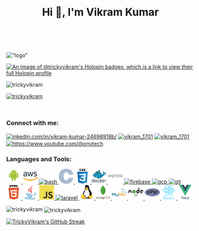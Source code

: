 <h1 align="center">Hi 👋, I'm Vikram Kumar</h1>



<svg width="1371.751" height="145.8" viewBox="0 0 1371.751 145.8" xmlns="http://www.w3.org/2000/svg"><g id="svgGroup" stroke-linecap="round" fill-rule="evenodd" font-size="9pt" stroke="#000" stroke-width="0.25mm" fill="none" style="stroke:#000;stroke-width:0.25mm;fill:none"><path d="M 46.2 111 L 28.5 111 L 0 9.45 L 14.1 4.95 L 37.8 95.85 L 60.15 16.95 L 78 16.95 L 100.2 95.85 L 123.75 5.4 L 136.95 9.45 L 108.6 111 L 90.9 111 L 68.7 32.1 L 46.2 111 Z" id="0" vector-effect="non-scaling-stroke" style="stroke-dashoffset: 808.146px; stroke-dasharray: 808.146px; stroke-width: 2px; stroke: rgb(0, 255, 89); animation: 3.4s linear 0s infinite normal none running svg-text-anim;"></path><path d="M 209.85 77.55 L 155.25 77.55 A 36.132 36.132 0 0 0 156.959 85.087 Q 158.962 90.806 162.9 94.65 Q 169.2 100.8 179.55 100.8 A 55.094 55.094 0 0 0 185.963 100.444 A 41.363 41.363 0 0 0 191.7 99.375 Q 197.1 97.95 202.05 95.7 L 205.2 107.25 A 61.155 61.155 0 0 1 198.698 109.689 A 77.795 77.795 0 0 1 193.05 111.225 A 58.371 58.371 0 0 1 185.412 112.454 A 78.038 78.038 0 0 1 177.9 112.8 A 42.477 42.477 0 0 1 166.281 111.292 A 31.662 31.662 0 0 1 151.275 102.075 A 35.282 35.282 0 0 1 143.467 87.765 Q 141.954 82.517 141.576 76.273 A 70.687 70.687 0 0 1 141.45 72 A 53.038 53.038 0 0 1 142.699 60.267 A 43.26 43.26 0 0 1 145.875 51.075 A 36.963 36.963 0 0 1 153.399 40.452 A 34.331 34.331 0 0 1 158.25 36.525 Q 166.2 31.2 176.7 31.2 A 42.83 42.83 0 0 1 184.905 31.944 Q 189.921 32.923 193.926 35.191 A 25.82 25.82 0 0 1 195.375 36.075 Q 202.8 40.95 206.55 49.2 A 42.278 42.278 0 0 1 210.189 63.996 A 50.152 50.152 0 0 1 210.3 67.35 A 112.805 112.805 0 0 1 209.864 77.395 A 103.961 103.961 0 0 1 209.85 77.55 Z M 155.1 66.6 L 197.85 66.6 A 36.533 36.533 0 0 0 197.244 59.722 Q 196.5 55.846 194.844 52.81 A 18.633 18.633 0 0 0 192.15 49.05 Q 186.45 42.9 176.4 42.9 A 20.37 20.37 0 0 0 168.732 44.302 A 18.786 18.786 0 0 0 162 48.975 Q 156.3 55.05 155.1 66.6 Z" id="1" vector-effect="non-scaling-stroke" style="stroke-dashoffset: 458.012px; stroke-dasharray: 458.012px; stroke-width: 2px; stroke: rgb(0, 255, 89); animation: 3.4s linear 0.1s infinite normal none running svg-text-anim;"></path><path d="M 227.55 86.55 L 227.55 0 L 241.05 0 L 241.05 85.2 A 30.966 30.966 0 0 0 241.332 89.532 Q 241.635 91.674 242.265 93.409 A 11.96 11.96 0 0 0 244.425 97.2 A 11.045 11.045 0 0 0 251.301 100.913 A 16.086 16.086 0 0 0 253.8 101.1 Q 256.65 101.1 259.425 100.425 Q 262.2 99.75 264.15 98.85 L 267.45 109.8 A 27.226 27.226 0 0 1 265.046 110.725 Q 263.135 111.366 260.775 111.9 A 35.725 35.725 0 0 1 256.042 112.628 A 45.77 45.77 0 0 1 252 112.8 Q 245.1 112.8 239.55 110.175 A 19.024 19.024 0 0 1 231.563 103.027 A 23.784 23.784 0 0 1 230.775 101.7 Q 227.55 95.85 227.55 86.55 Z" id="2" vector-effect="non-scaling-stroke" style="stroke-dashoffset: 287.315px; stroke-dasharray: 287.315px; stroke-width: 2px; stroke: rgb(0, 255, 89); animation: 3.4s linear 0.2s infinite normal none running svg-text-anim;"></path><path d="M 331.8 35.85 L 327.75 47.25 A 45.633 45.633 0 0 0 323.393 45.336 A 35.129 35.129 0 0 0 319.725 44.175 A 30.814 30.814 0 0 0 315.161 43.387 A 39.532 39.532 0 0 0 311.25 43.2 Q 300.75 43.2 293.625 50.775 A 25.103 25.103 0 0 0 287.676 61.806 Q 286.647 65.718 286.518 70.359 A 48.411 48.411 0 0 0 286.5 71.7 A 37.788 37.788 0 0 0 287.558 80.79 A 32.175 32.175 0 0 0 289.5 86.4 Q 292.5 93 297.825 96.9 A 20.195 20.195 0 0 0 308.579 100.739 A 25.359 25.359 0 0 0 310.35 100.8 Q 315.098 100.8 318.701 99.915 A 22.62 22.62 0 0 0 320.1 99.525 A 47.396 47.396 0 0 0 324.3 97.969 Q 326.458 97.057 328.764 95.869 A 75.435 75.435 0 0 0 328.8 95.85 L 333 107.25 Q 328.35 109.8 322.575 111.3 Q 316.8 112.8 309.45 112.8 A 40.205 40.205 0 0 1 298.892 111.466 A 33.112 33.112 0 0 1 290.025 107.625 Q 281.7 102.45 277.2 93.225 A 44.043 44.043 0 0 1 273.244 80.008 A 57.031 57.031 0 0 1 272.7 72 A 48.055 48.055 0 0 1 274.67 58.074 A 43.197 43.197 0 0 1 277.275 51.45 Q 281.85 42.15 290.4 36.675 A 34.601 34.601 0 0 1 304.902 31.544 A 44.413 44.413 0 0 1 310.5 31.2 A 61.963 61.963 0 0 1 315.974 31.43 Q 318.779 31.679 321.23 32.198 A 35.955 35.955 0 0 1 322.125 32.4 Q 327.15 33.6 331.8 35.85 Z" id="3" vector-effect="non-scaling-stroke" style="stroke-dashoffset: 315.829px; stroke-dasharray: 315.829px; stroke-width: 2px; stroke: rgb(0, 255, 89); animation: 3.4s linear 0.3s infinite normal none running svg-text-anim;"></path><path d="M 367.142 110.791 A 40.821 40.821 0 0 0 380.1 112.8 A 46.089 46.089 0 0 0 383.512 112.675 A 37.886 37.886 0 0 0 399.975 107.7 Q 408.75 102.6 413.85 93.375 A 39.383 39.383 0 0 0 417.829 82.663 A 51.276 51.276 0 0 0 418.95 71.7 A 51.813 51.813 0 0 0 418.222 62.837 A 38.692 38.692 0 0 0 413.775 50.175 Q 408.6 41.1 399.825 36.15 A 37.273 37.273 0 0 0 392.863 33.109 A 41.607 41.607 0 0 0 380.1 31.2 A 46.987 46.987 0 0 0 377.73 31.259 A 39.254 39.254 0 0 0 360.3 36.15 Q 351.45 41.1 346.35 50.25 A 39.034 39.034 0 0 0 342.226 61.635 A 52.509 52.509 0 0 0 341.25 72 A 52.23 52.23 0 0 0 341.647 78.53 A 41.176 41.176 0 0 0 346.275 93.225 Q 351.3 102.45 360.15 107.625 A 36.839 36.839 0 0 0 367.142 110.791 Z M 380.1 100.8 A 28.112 28.112 0 0 0 387.939 99.764 A 21.001 21.001 0 0 0 398.55 92.775 A 28.204 28.204 0 0 0 404.279 80.64 A 40.657 40.657 0 0 0 405.15 72 A 32.064 32.064 0 0 0 403.313 61.071 A 30.021 30.021 0 0 0 401.85 57.675 A 28.796 28.796 0 0 0 395.592 49.322 A 27.256 27.256 0 0 0 392.925 47.175 Q 387.3 43.2 380.1 43.2 Q 368.25 43.2 361.65 51 A 26.817 26.817 0 0 0 356.139 62.06 Q 355.152 66.047 355.06 70.725 A 49.304 49.304 0 0 0 355.05 71.7 Q 355.05 79.5 358.35 86.175 A 29.156 29.156 0 0 0 363.645 93.735 A 26.441 26.441 0 0 0 367.275 96.825 Q 372.9 100.8 380.1 100.8 Z" id="4" vector-effect="non-scaling-stroke" style="stroke-dashoffset: 424.023px; stroke-dasharray: 424.023px; stroke-width: 2px; stroke: rgb(0, 255, 89); animation: 3.4s linear 0.4s infinite normal none running svg-text-anim;"></path><path d="M 450.45 111 L 436.95 111 L 436.95 33 L 450 33 L 450 46.05 Q 454.2 39.75 460.65 35.475 A 25.808 25.808 0 0 1 474.453 31.213 A 31.287 31.287 0 0 1 475.35 31.2 A 31.491 31.491 0 0 1 481.976 31.859 Q 486.455 32.823 489.878 35.194 A 19.691 19.691 0 0 1 490.575 35.7 Q 496.5 40.2 498.9 47.7 Q 503.55 40.8 509.925 36 A 23.503 23.503 0 0 1 520.111 31.675 A 32.169 32.169 0 0 1 525.75 31.2 A 32.155 32.155 0 0 1 533.082 31.984 Q 538.461 33.243 542.194 36.526 A 19.491 19.491 0 0 1 544.725 39.225 Q 550.95 47.25 550.95 60.15 L 550.95 111 L 537.45 111 L 537.45 61.2 Q 537.45 53.1 533.7 48.075 A 11.961 11.961 0 0 0 524.98 43.131 A 16.017 16.017 0 0 0 523.35 43.05 A 17.889 17.889 0 0 0 513.211 46.241 A 23.994 23.994 0 0 0 510.825 48.075 Q 505.05 53.1 500.7 59.85 L 500.7 111 L 487.2 111 L 487.2 61.2 Q 487.2 53.1 483.45 48.075 A 11.961 11.961 0 0 0 474.73 43.131 A 16.017 16.017 0 0 0 473.1 43.05 A 18.03 18.03 0 0 0 463.622 45.792 A 24.366 24.366 0 0 0 460.65 47.925 Q 454.8 52.8 450.45 59.4 L 450.45 111 Z" id="5" vector-effect="non-scaling-stroke" style="stroke-dashoffset: 646.254px; stroke-dasharray: 646.254px; stroke-width: 2px; stroke: rgb(0, 255, 89); animation: 3.4s linear 0.5s infinite normal none running svg-text-anim;"></path><path d="M 637.35 77.55 L 582.75 77.55 A 36.132 36.132 0 0 0 584.459 85.087 Q 586.463 90.806 590.4 94.65 Q 596.7 100.8 607.05 100.8 A 55.094 55.094 0 0 0 613.463 100.444 A 41.363 41.363 0 0 0 619.2 99.375 Q 624.6 97.95 629.55 95.7 L 632.7 107.25 A 61.155 61.155 0 0 1 626.198 109.689 A 77.795 77.795 0 0 1 620.55 111.225 A 58.371 58.371 0 0 1 612.912 112.454 A 78.038 78.038 0 0 1 605.4 112.8 A 42.477 42.477 0 0 1 593.781 111.292 A 31.662 31.662 0 0 1 578.775 102.075 A 35.282 35.282 0 0 1 570.967 87.765 Q 569.454 82.517 569.076 76.273 A 70.687 70.687 0 0 1 568.95 72 A 53.038 53.038 0 0 1 570.199 60.267 A 43.26 43.26 0 0 1 573.375 51.075 A 36.963 36.963 0 0 1 580.899 40.452 A 34.331 34.331 0 0 1 585.75 36.525 Q 593.7 31.2 604.2 31.2 A 42.83 42.83 0 0 1 612.405 31.944 Q 617.421 32.923 621.426 35.191 A 25.82 25.82 0 0 1 622.875 36.075 Q 630.3 40.95 634.05 49.2 A 42.278 42.278 0 0 1 637.689 63.996 A 50.152 50.152 0 0 1 637.8 67.35 A 112.805 112.805 0 0 1 637.364 77.395 A 103.961 103.961 0 0 1 637.35 77.55 Z M 582.6 66.6 L 625.35 66.6 A 36.533 36.533 0 0 0 624.744 59.722 Q 624 55.846 622.344 52.81 A 18.633 18.633 0 0 0 619.65 49.05 Q 613.95 42.9 603.9 42.9 A 20.37 20.37 0 0 0 596.232 44.302 A 18.786 18.786 0 0 0 589.5 48.975 Q 583.8 55.05 582.6 66.6 Z" id="6" vector-effect="non-scaling-stroke" style="stroke-dashoffset: 458.012px; stroke-dasharray: 458.012px; stroke-width: 2px; stroke: rgb(0, 255, 89); animation: 3.4s linear 0.6s infinite normal none running svg-text-anim;"></path><path d="M 703.8 84.15 L 703.8 47.55 L 690.3 47.55 L 690.3 35.85 L 704.1 35.85 L 706.95 11.25 L 717.3 11.25 L 717.3 35.85 L 738.9 35.85 L 738.9 47.55 L 717.3 47.55 L 717.3 85.2 Q 717.3 93.9 720.975 97.35 Q 724.65 100.8 729.75 100.8 Q 733.5 100.8 736.875 99.6 A 38.599 38.599 0 0 0 741.642 97.547 A 34.151 34.151 0 0 0 743.1 96.75 L 746.85 107.55 Q 744.811 108.773 741.802 109.962 A 65.048 65.048 0 0 1 738.75 111.075 Q 733.65 112.8 728.1 112.8 A 27.49 27.49 0 0 1 720.327 111.756 A 20.901 20.901 0 0 1 710.325 105.375 Q 704.861 99.158 703.973 88.471 A 52.166 52.166 0 0 1 703.8 84.15 Z" id="8" vector-effect="non-scaling-stroke" style="stroke-dashoffset: 338.406px; stroke-dasharray: 338.406px; stroke-width: 2px; stroke: rgb(0, 255, 89); animation: 3.4s linear 0.7s infinite normal none running svg-text-anim;"></path><path d="M 777.242 110.791 A 40.821 40.821 0 0 0 790.2 112.8 A 46.089 46.089 0 0 0 793.612 112.675 A 37.886 37.886 0 0 0 810.075 107.7 Q 818.85 102.6 823.95 93.375 A 39.383 39.383 0 0 0 827.929 82.663 A 51.276 51.276 0 0 0 829.05 71.7 A 51.813 51.813 0 0 0 828.322 62.837 A 38.692 38.692 0 0 0 823.875 50.175 Q 818.7 41.1 809.925 36.15 A 37.273 37.273 0 0 0 802.963 33.109 A 41.607 41.607 0 0 0 790.2 31.2 A 46.987 46.987 0 0 0 787.83 31.259 A 39.254 39.254 0 0 0 770.4 36.15 Q 761.55 41.1 756.45 50.25 A 39.034 39.034 0 0 0 752.326 61.635 A 52.509 52.509 0 0 0 751.35 72 A 52.23 52.23 0 0 0 751.747 78.53 A 41.176 41.176 0 0 0 756.375 93.225 Q 761.4 102.45 770.25 107.625 A 36.839 36.839 0 0 0 777.242 110.791 Z M 790.2 100.8 A 28.112 28.112 0 0 0 798.039 99.764 A 21.001 21.001 0 0 0 808.65 92.775 A 28.204 28.204 0 0 0 814.379 80.64 A 40.657 40.657 0 0 0 815.25 72 A 32.064 32.064 0 0 0 813.413 61.071 A 30.021 30.021 0 0 0 811.95 57.675 A 28.796 28.796 0 0 0 805.692 49.322 A 27.256 27.256 0 0 0 803.025 47.175 Q 797.4 43.2 790.2 43.2 Q 778.35 43.2 771.75 51 A 26.817 26.817 0 0 0 766.239 62.06 Q 765.252 66.047 765.16 70.725 A 49.304 49.304 0 0 0 765.15 71.7 Q 765.15 79.5 768.45 86.175 A 29.156 29.156 0 0 0 773.745 93.735 A 26.441 26.441 0 0 0 777.375 96.825 Q 783 100.8 790.2 100.8 Z" id="9" vector-effect="non-scaling-stroke" style="stroke-dashoffset: 424.023px; stroke-dasharray: 424.023px; stroke-width: 2px; stroke: rgb(0, 255, 89); animation: 3.4s linear 0.8s infinite normal none running svg-text-anim;"></path><path d="M 905.55 111 L 892.05 111 L 892.05 33 L 905.1 33 L 905.1 46.05 Q 909.3 39.75 915.75 35.475 A 25.808 25.808 0 0 1 929.553 31.213 A 31.287 31.287 0 0 1 930.45 31.2 A 31.491 31.491 0 0 1 937.076 31.859 Q 941.555 32.823 944.978 35.194 A 19.691 19.691 0 0 1 945.675 35.7 Q 951.6 40.2 954 47.7 Q 958.65 40.8 965.025 36 A 23.503 23.503 0 0 1 975.211 31.675 A 32.169 32.169 0 0 1 980.85 31.2 A 32.155 32.155 0 0 1 988.182 31.984 Q 993.561 33.243 997.294 36.526 A 19.491 19.491 0 0 1 999.825 39.225 Q 1006.05 47.25 1006.05 60.15 L 1006.05 111 L 992.55 111 L 992.55 61.2 Q 992.55 53.1 988.8 48.075 A 11.961 11.961 0 0 0 980.08 43.131 A 16.017 16.017 0 0 0 978.45 43.05 A 17.889 17.889 0 0 0 968.311 46.241 A 23.994 23.994 0 0 0 965.925 48.075 Q 960.15 53.1 955.8 59.85 L 955.8 111 L 942.3 111 L 942.3 61.2 Q 942.3 53.1 938.55 48.075 A 11.961 11.961 0 0 0 929.83 43.131 A 16.017 16.017 0 0 0 928.2 43.05 A 18.03 18.03 0 0 0 918.722 45.792 A 24.366 24.366 0 0 0 915.75 47.925 Q 909.9 52.8 905.55 59.4 L 905.55 111 Z" id="11" vector-effect="non-scaling-stroke" style="stroke-dashoffset: 646.255px; stroke-dasharray: 646.255px; stroke-width: 2px; stroke: rgb(0, 255, 89); animation: 3.4s linear 0.9s infinite normal none running svg-text-anim;"></path><path d="M 1018.05 142.8 L 1021.05 131.55 A 14.861 14.861 0 0 0 1022.797 132.411 Q 1024.031 132.928 1025.55 133.35 A 20.27 20.27 0 0 0 1028.968 133.976 A 26.037 26.037 0 0 0 1031.55 134.1 Q 1037.85 134.1 1042.8 130.05 A 18.005 18.005 0 0 0 1045.699 126.958 Q 1048.322 123.492 1050.811 117.713 A 87.87 87.87 0 0 0 1052.25 114.15 L 1055.7 105.15 L 1048.5 105.15 L 1018.05 36.6 L 1030.05 31.2 L 1059.15 96.15 L 1081.8 31.8 L 1094.25 36.6 L 1065.6 114.9 Q 1062.544 123.332 1059.117 129.171 A 46.29 46.29 0 0 1 1056.15 133.65 Q 1051.05 140.4 1044.9 143.1 A 32.177 32.177 0 0 1 1034.916 145.631 A 39.058 39.058 0 0 1 1031.25 145.8 Q 1026.75 145.8 1023.375 144.9 A 30.49 30.49 0 0 1 1021.223 144.246 Q 1020.217 143.896 1019.385 143.51 A 12.921 12.921 0 0 1 1018.05 142.8 Z" id="12" vector-effect="non-scaling-stroke" style="stroke-dashoffset: 458.204px; stroke-dasharray: 458.204px; stroke-width: 2px; stroke: rgb(0, 255, 89); animation: 3.4s linear 1s infinite normal none running svg-text-anim;"></path><path d="M 1169.1 144 L 1155.6 144 L 1155.6 52.95 A 16.522 16.522 0 0 0 1155.41 50.346 Q 1155.195 49.002 1154.736 47.946 A 6.307 6.307 0 0 0 1153.125 45.675 A 8.578 8.578 0 0 0 1148.94 43.692 A 11.986 11.986 0 0 0 1146.75 43.5 L 1149.6 33 Q 1163.4 33 1166.85 43.95 A 17.136 17.136 0 0 1 1168.036 42.393 Q 1169.457 40.716 1171.725 38.7 A 28.353 28.353 0 0 1 1175.777 35.724 A 38.354 38.354 0 0 1 1180.125 33.45 Q 1185.15 31.2 1191.6 31.2 Q 1200.6 31.2 1208.475 35.925 A 33.494 33.494 0 0 1 1219.242 46.376 A 41.197 41.197 0 0 1 1221.15 49.575 Q 1225.739 58.108 1225.941 70.137 A 66.412 66.412 0 0 1 1225.95 71.25 A 54.855 54.855 0 0 1 1224.895 82.246 A 42.158 42.158 0 0 1 1221.15 93.075 A 41.77 41.77 0 0 1 1215.249 101.823 A 34.544 34.544 0 0 1 1208.625 107.625 Q 1200.9 112.8 1191.9 112.8 Q 1185 112.8 1179 110.025 Q 1173 107.25 1169.1 103.65 L 1169.1 144 Z M 1169.1 53.1 L 1169.1 91.5 Q 1173 95.55 1178.1 98.175 Q 1183.2 100.8 1189.2 100.8 Q 1199.241 100.8 1205.575 93.024 A 26.07 26.07 0 0 0 1205.775 92.775 A 28.188 28.188 0 0 0 1211.015 81.817 Q 1212.008 77.782 1212.132 73.062 A 51.831 51.831 0 0 0 1212.15 71.7 A 42.071 42.071 0 0 0 1211.555 64.436 Q 1210.764 59.929 1208.925 56.25 Q 1205.7 49.8 1200.375 46.35 Q 1195.05 42.9 1188.6 42.9 A 22.112 22.112 0 0 0 1180.16 44.494 A 21.081 21.081 0 0 0 1176.975 46.125 Q 1172.568 48.871 1169.956 51.998 A 19.41 19.41 0 0 0 1169.1 53.1 Z" id="14" vector-effect="non-scaling-stroke" style="stroke-dashoffset: 532.664px; stroke-dasharray: 532.664px; stroke-width: 2px; stroke: rgb(0, 255, 89); animation: 3.4s linear 1.1s infinite normal none running svg-text-anim;"></path><path d="M 1258.2 111 L 1244.7 111 L 1244.7 33 L 1257.75 33 L 1257.75 49.95 Q 1259.7 45 1263 40.725 Q 1266.3 36.45 1271.25 33.825 Q 1276.2 31.2 1282.8 31.2 Q 1285.05 31.2 1287.3 31.425 Q 1289.55 31.65 1291.05 32.1 L 1287 46.05 Q 1284.279 44.904 1280.602 44.852 A 24.891 24.891 0 0 0 1280.25 44.85 A 19.437 19.437 0 0 0 1270.305 47.619 A 23.413 23.413 0 0 0 1269.675 48 Q 1264.683 51.129 1261.468 57.663 A 34.3 34.3 0 0 0 1261.425 57.75 Q 1258.2 64.35 1258.2 74.55 L 1258.2 111 Z" id="15" vector-effect="non-scaling-stroke" style="stroke-dashoffset: 262.531px; stroke-dasharray: 262.531px; stroke-width: 2px; stroke: rgb(0, 255, 89); animation: 3.4s linear 1.2s infinite normal none running svg-text-anim;"></path><path d="M 1319.942 110.791 A 40.821 40.821 0 0 0 1332.9 112.8 A 46.089 46.089 0 0 0 1336.312 112.675 A 37.886 37.886 0 0 0 1352.775 107.7 Q 1361.55 102.6 1366.65 93.375 A 39.383 39.383 0 0 0 1370.629 82.663 A 51.276 51.276 0 0 0 1371.75 71.7 A 51.813 51.813 0 0 0 1371.022 62.837 A 38.692 38.692 0 0 0 1366.575 50.175 Q 1361.4 41.1 1352.625 36.15 A 37.273 37.273 0 0 0 1345.663 33.109 A 41.607 41.607 0 0 0 1332.9 31.2 A 46.987 46.987 0 0 0 1330.53 31.259 A 39.254 39.254 0 0 0 1313.1 36.15 Q 1304.25 41.1 1299.15 50.25 A 39.034 39.034 0 0 0 1295.026 61.635 A 52.509 52.509 0 0 0 1294.05 72 A 52.23 52.23 0 0 0 1294.447 78.53 A 41.176 41.176 0 0 0 1299.075 93.225 Q 1304.1 102.45 1312.95 107.625 A 36.839 36.839 0 0 0 1319.942 110.791 Z M 1332.9 100.8 A 28.112 28.112 0 0 0 1340.739 99.764 A 21.001 21.001 0 0 0 1351.35 92.775 A 28.204 28.204 0 0 0 1357.079 80.64 A 40.657 40.657 0 0 0 1357.95 72 A 32.064 32.064 0 0 0 1356.113 61.071 A 30.021 30.021 0 0 0 1354.65 57.675 A 28.796 28.796 0 0 0 1348.392 49.322 A 27.256 27.256 0 0 0 1345.725 47.175 Q 1340.1 43.2 1332.9 43.2 Q 1321.05 43.2 1314.45 51 A 26.817 26.817 0 0 0 1308.939 62.06 Q 1307.952 66.047 1307.86 70.725 A 49.304 49.304 0 0 0 1307.85 71.7 Q 1307.85 79.5 1311.15 86.175 A 29.156 29.156 0 0 0 1316.445 93.735 A 26.441 26.441 0 0 0 1320.075 96.825 Q 1325.7 100.8 1332.9 100.8 Z" id="16" vector-effect="non-scaling-stroke" style="stroke-dashoffset: 424.023px; stroke-dasharray: 424.023px; stroke-width: 2px; stroke: rgb(0, 255, 89); animation: 3.4s linear 1.3s infinite normal none running svg-text-anim;"></path></g></svg>



<img src="https://cdn.dribbble.com/users/1162077/screenshots/3848914/programmer.gif" alt=“logo”>

[![An image of @trickyvikram's Holopin badges, which is a link to view their full Holopin profile](https://holopin.me/trickyvikram)](https://holopin.io/@trickyvikram)




<p align="left"> <img src="https://komarev.com/ghpvc/?username=trickyvikram&label=Profile%20views&color=0e75b6&style=flat" alt="trickyvikram" /> </p>

<p align="left"> <a href="https://github.com/TrickyVikram"><img src="https://github-profile-trophy.vercel.app/?username=trickyvikram" alt="trickyvikram" /></a> </p>

<p align="left"> <a href="https://twitter.com/" target="blank"><img src="https://img.shields.io/twitter/follow/?logo=twitter&style=for-the-badge" alt="" /></a> </p>

<h3 align="left">Connect with me:</h3>
<p align="left">
<a href="https://linkedin.com/in/inkedin.com/in/vikram-kumar-24698918b/" target="blank"><img align="center" src="https://raw.githubusercontent.com/rahuldkjain/github-profile-readme-generator/master/src/images/icons/Social/linked-in-alt.svg" alt="inkedin.com/in/vikram-kumar-24698918b/" height="30" width="40" /></a>
<a href="https://fb.com/vikram_1701" target="blank"><img align="center" src="https://raw.githubusercontent.com/rahuldkjain/github-profile-readme-generator/master/src/images/icons/Social/facebook.svg" alt="vikram_1701" height="30" width="40" /></a>
<a href="https://instagram.com/vikram_1701" target="blank"><img align="center" src="https://raw.githubusercontent.com/rahuldkjain/github-profile-readme-generator/master/src/images/icons/Social/instagram.svg" alt="vikram_1701" height="30" width="40" /></a>
<a href="https://www.youtube.com/c/https://www.youtube.com/@onvtech" target="blank"><img align="center" src="https://raw.githubusercontent.com/rahuldkjain/github-profile-readme-generator/master/src/images/icons/Social/youtube.svg" alt="https://www.youtube.com/@onvtech" height="30" width="40" /></a>
</p>

<h3 align="left">Languages and Tools:</h3>
<p align="left"> <a href="https://developer.android.com" target="_blank" rel="noreferrer"> <img src="https://raw.githubusercontent.com/devicons/devicon/master/icons/android/android-original-wordmark.svg" alt="android" width="40" height="40"/> </a> <a href="https://aws.amazon.com" target="_blank" rel="noreferrer"> <img src="https://raw.githubusercontent.com/devicons/devicon/master/icons/amazonwebservices/amazonwebservices-original-wordmark.svg" alt="aws" width="40" height="40"/> </a> <a href="https://www.gnu.org/software/bash/" target="_blank" rel="noreferrer"> <img src="https://www.vectorlogo.zone/logos/gnu_bash/gnu_bash-icon.svg" alt="bash" width="40" height="40"/> </a> <a href="https://www.cprogramming.com/" target="_blank" rel="noreferrer"> <img src="https://raw.githubusercontent.com/devicons/devicon/master/icons/c/c-original.svg" alt="c" width="40" height="40"/> </a> <a href="https://www.w3schools.com/css/" target="_blank" rel="noreferrer"> <img src="https://raw.githubusercontent.com/devicons/devicon/master/icons/css3/css3-original-wordmark.svg" alt="css3" width="40" height="40"/> </a> <a href="https://www.docker.com/" target="_blank" rel="noreferrer"> <img src="https://raw.githubusercontent.com/devicons/devicon/master/icons/docker/docker-original-wordmark.svg" alt="docker" width="40" height="40"/> </a> <a href="https://expressjs.com" target="_blank" rel="noreferrer"> <img src="https://raw.githubusercontent.com/devicons/devicon/master/icons/express/express-original-wordmark.svg" alt="express" width="40" height="40"/> </a> <a href="https://firebase.google.com/" target="_blank" rel="noreferrer"> <img src="https://www.vectorlogo.zone/logos/firebase/firebase-icon.svg" alt="firebase" width="40" height="40"/> </a> <a href="https://cloud.google.com" target="_blank" rel="noreferrer"> <img src="https://www.vectorlogo.zone/logos/google_cloud/google_cloud-icon.svg" alt="gcp" width="40" height="40"/> </a> <a href="https://git-scm.com/" target="_blank" rel="noreferrer"> <img src="https://www.vectorlogo.zone/logos/git-scm/git-scm-icon.svg" alt="git" width="40" height="40"/> </a> <a href="https://www.w3.org/html/" target="_blank" rel="noreferrer"> <img src="https://raw.githubusercontent.com/devicons/devicon/master/icons/html5/html5-original-wordmark.svg" alt="html5" width="40" height="40"/> </a> <a href="https://www.java.com" target="_blank" rel="noreferrer"> <img src="https://raw.githubusercontent.com/devicons/devicon/master/icons/java/java-original.svg" alt="java" width="40" height="40"/> </a> <a href="https://developer.mozilla.org/en-US/docs/Web/JavaScript" target="_blank" rel="noreferrer"> <img src="https://raw.githubusercontent.com/devicons/devicon/master/icons/javascript/javascript-original.svg" alt="javascript" width="40" height="40"/> </a> <a href="https://laravel.com/" target="_blank" rel="noreferrer"> <img src="https://laravel.com/img/logomark.min.svg" alt="laravel" width="40" height="40"/> </a> <a href="https://www.linux.org/" target="_blank" rel="noreferrer"> <img src="https://raw.githubusercontent.com/devicons/devicon/master/icons/linux/linux-original.svg" alt="linux" width="40" height="40"/> </a> <a href="https://www.mongodb.com/" target="_blank" rel="noreferrer"> <img src="https://raw.githubusercontent.com/devicons/devicon/master/icons/mongodb/mongodb-original-wordmark.svg" alt="mongodb" width="40" height="40"/> </a> <a href="https://www.mysql.com/" target="_blank" rel="noreferrer"> <img src="https://raw.githubusercontent.com/devicons/devicon/master/icons/mysql/mysql-original-wordmark.svg" alt="mysql" width="40" height="40"/> </a> <a href="https://nodejs.org" target="_blank" rel="noreferrer"> <img src="https://raw.githubusercontent.com/devicons/devicon/master/icons/nodejs/nodejs-original-wordmark.svg" alt="nodejs" width="40" height="40"/> </a> <a href="https://www.php.net" target="_blank" rel="noreferrer"> <img src="https://raw.githubusercontent.com/devicons/devicon/master/icons/php/php-original.svg" alt="php" width="40" height="40"/> </a> <a href="https://reactjs.org/" target="_blank" rel="noreferrer"> <img src="https://raw.githubusercontent.com/devicons/devicon/master/icons/react/react-original-wordmark.svg" alt="react" width="40" height="40"/> </a> <a href="https://vuejs.org/" target="_blank" rel="noreferrer"> <img src="https://raw.githubusercontent.com/devicons/devicon/master/icons/vuejs/vuejs-original-wordmark.svg" alt="vuejs" width="40" height="40"/> </a> </p>




<p><img align="left" src="https://github-readme-stats.vercel.app/api/top-langs?username=trickyvikram&show_icons=true&locale=en&layout=compact" alt="trickyvikram" /></p>

<p>&nbsp;<img align="center" src="https://github-readme-stats.vercel.app/api?username=trickyvikram&show_icons=true&locale=en" alt="trickyvikram" /></p>

<p >
  <a href="https://github-readme-streak-stats.herokuapp.com/?user=TrickyVikram" target="_blank">
    <img src="https://github-readme-streak-stats.herokuapp.com/?user=TrickyVikram&theme=tokyonight" alt="TrickyVikram's GitHub Streak" />
  </a>
</p>
